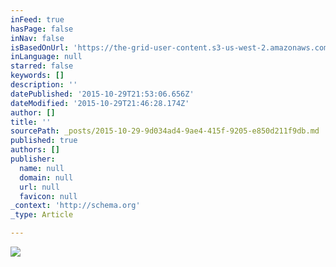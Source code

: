 ```yaml
---
inFeed: true
hasPage: false
inNav: false
isBasedOnUrl: 'https://the-grid-user-content.s3-us-west-2.amazonaws.com/381ddb78-170a-486e-97ef-aa2b9dc87f5e.jpg'
inLanguage: null
starred: false
keywords: []
description: ''
datePublished: '2015-10-29T21:53:06.656Z'
dateModified: '2015-10-29T21:46:28.174Z'
author: []
title: ''
sourcePath: _posts/2015-10-29-9d034ad4-9ae4-415f-9205-e850d211f9db.md
published: true
authors: []
publisher:
  name: null
  domain: null
  url: null
  favicon: null
_context: 'http://schema.org'
_type: Article

---
```

![](https://the-grid-user-content.s3-us-west-2.amazonaws.com/381ddb78-170a-486e-97ef-aa2b9dc87f5e.jpg)